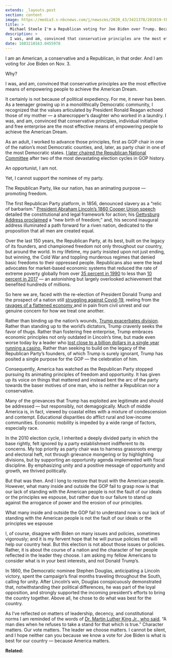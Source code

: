 ```yaml
--- 
extends: _layouts.post 
section: content 
image: https://media3.s-nbcnews.com/j/newscms/2020_43/3421378/201019-think-michael-steele-2009-ew-638p_8325ad15ee5bcfae28f4b10138156bad.nbcnews-fp-1200-630.jpg 
title: > 
  Michael Steele I'm a Republican voting for Joe Biden over Trump. Because I'm an American first. 
description: > 
  I was, and am, convinced that conservative principles are the most effective means of empowering people to achieve the American Dream.I later chaired the Republican National Committee after two of the most devastating election cycles in GOP history.The Republican Party, like our nation, has an animating purpose — promoting freedom.Over the last 150 years, the Republican Party, at its best, built on the legacy of its founders, and championed freedom not only throughout our country, but around the world.Consequently, America has watched as the Republican Party stopped pursuing its animating principles of freedom and opportunity. 
date: 1603210163.0455978 
--- 
```

<div><p class="endmarkEnabled">I am an American, a conservative and a Republican, in that order. And I am voting for Joe Biden on Nov. 3.</p><p class="">Why?</p><p class="text___34YRE ma0 mt6 f8 lh-none founders-cond">I was, and am, convinced that conservative principles are the most effective means of empowering people to achieve the American Dream.</p><p class="endmarkEnabled">It certainly is not because of political expediency. For me, it never has been. As a teenager growing up in a monolithically Democratic community, I recognized that the values articulated by President Ronald Reagan echoed those of my mother &#8212; a sharecropper&#8217;s daughter who worked in a laundry. I was, and am, convinced that conservative principles, individual initiative and free enterprise are the most effective means of empowering people to achieve the American Dream.</p><p></p><p id="taboolaReadMoreBelow"></p><p class="endmarkEnabled">As an adult, I worked to advance those principles, first as GOP chair in one of the nation&#8217;s most Democratic counties, and, later, as party chair in one of the most Democratic states. <a href="https://www.npr.org/sections/politicaljunkie/2009/01/michael_steele_elected_rnc_cha.html" target="_blank">I later chaired the Republican National Committee</a> after two of the most devastating election cycles in GOP history.</p><p class="endmarkEnabled">An opportunist, I am not.</p><p class="endmarkEnabled">Yet, I cannot support the nominee of my party.</p><p class="endmarkEnabled">The Republican Party, like our nation, has an animating purpose &#8212; promoting freedom.</p><p></p><p class="endmarkEnabled">The first Republican Party platform, in 1856, denounced slavery as a &#8220;relic of barbarism.&#8221; <a href="https://www.nytimes.com/2004/05/02/nyregion/full-text-abraham-lincolns-cooper-union-address.html">President Abraham Lincoln&#8217;s 1860 Cooper Union speech</a> detailed the constitutional and legal framework for action; his <a href="https://www.history.com/topics/american-civil-war/gettysburg-address#:~:text=of%20human%20equality.-,Gettysburg%20Address%20Text,all%20men%20are%20created%20equal">Gettysburg Address proclaimed</a> a &#8220;new birth of freedom;&#8221; and, his second inaugural address illuminated a path forward for a riven nation, dedicated to the proposition that all men are created equal.</p><p class="endmarkEnabled">Over the last 150 years, the Republican Party, at its best, built on the legacy of its founders, and championed freedom not only throughout our country, but around the world. In my lifetime, my party insisted upon not just ending, but winning, the Cold War and toppling murderous regimes that denied basic freedoms to their oppressed people. Republicans also were the lead advocates for market-based economic systems that reduced the rate of extreme poverty globally from over <a href="https://www.politifact.com/factchecks/2016/mar/23/gayle-smith/did-we-really-reduce-extreme-poverty-half-30-years/">35 percent in 1990</a> to less than <a href="https://www.worldbank.org/en/topic/poverty/overview">10 percent in 2017</a> &#8212; an astonishing but largely overlooked achievement that benefited hundreds of millions.</p><p class="opinary-widget-embed"></p><p class="endmarkEnabled">So here we are, faced with the re-election of President Donald Trump and the prospect of a nation still <a href="https://www.nbcnews.com/think/opinion/trump-leaves-hospital-amid-covid-treatment-revealing-dangers-toxic-masculinity-ncna1242066" target="_blank">struggling against Covid-19</a>, reeling from the <a href="https://www.nbcnews.com/business/economy/u-s-economy-shed-record-20-5-million-jobs-last-n1202696" target="_blank">ravages of a flattened economy </a>and in pain from civil unrest and our genuine concern for how we treat one another.</p><p></p><p class="endmarkEnabled">Rather than binding up the nation&#8217;s wounds, <a href="https://www.nbcnews.com/think/opinion/trump-s-usps-defunding-efforts-prove-2020-fix-already-democrats-ncna1237031" target="_blank">Trump exacerbates division</a>. Rather than standing up to the world&#8217;s dictators, Trump cravenly seeks the favor of thugs. Rather than fostering free enterprise, Trump embraces economic principles not only outdated in Lincoln&#8217;s time, but made even worse today by a leader who <a href="https://www.esquire.com/news-politics/politics/news/a49185/trump-1-billion-loss-genius/" target="_blank">lost close to a billion dollars in a single year running a casino.</a> Rather than seeking to build on the legacy of the Republican Party&#8217;s founders, of which Trump is surely ignorant, Trump has posited a single purpose for the GOP &#8212; the celebration of him.</p><p class="endmarkEnabled">Consequently, America has watched as the Republican Party stopped pursuing its animating principles of freedom and opportunity. It has given up its voice on things that mattered and instead bent the arc of the party towards the baser motives of one man, who is neither a Republican nor a conservative.</p><p class="endmarkEnabled">Many of the grievances that Trump has exploited are legitimate and should be addressed &#8212; but responsibly, not demagogically. Much of middle America is, in fact, viewed by coastal elites with a mixture of condescension and contempt. Educational disparities do afflict rural and low-income communities. Economic mobility is impeded by a wide range of factors, especially race.</p><p class="endmarkEnabled">In the 2010 election cycle, I inherited a deeply divided party in which the base rightly, felt ignored by a party establishment indifferent to its concerns. My top priority as party chair was to harness grassroots energy and electoral heft, not through grievance mongering or by highlighting divisions, but by supporting an opportunity agenda implemented with fiscal discipline. By emphasizing unity and a positive message of opportunity and growth, we thrived politically.</p><p></p><p class="endmarkEnabled">But that was then. And I long to restore that trust with the American people. However, what many inside and outside the GOP fail to grasp now is that our lack of standing with the American people is not the fault of our ideals or the principles we espouse, but rather due to our failure to stand up against the arrogance of power and the erosion of our principles.</p><p class="text___34YRE ma0 mt6 f8 lh-none founders-cond">What many inside and outside the GOP fail to understand now is our lack of standing with the American people is not the fault of our ideals or the principles we espouse</p><p class="endmarkEnabled">I, of course, disagree with Biden on many issues and policies, sometimes vigorously; and it is my fervent hope that he will pursue policies that will help our country heal. But this election is not about those issues or policies. Rather, it is about the course of a nation and the character of her people reflected in the leader they choose. I am asking my fellow Americans to consider what is in your best interests, and not Donald Trump&#8217;s.</p><p class="endmarkEnabled">In 1860, the Democratic nominee Stephen Douglas, anticipating a Lincoln victory, spent the campaign&#8217;s final months traveling throughout the South, calling for unity. After Lincoln&#8217;s win, Douglas conspicuously demonstrated that, notwithstanding their political differences, he was part of the loyal opposition, and strongly supported the incoming president&#8217;s efforts to bring the country together. Above all, he chose to do what was best for the country.</p><p class="endmarkEnabled">As I&#8217;ve reflected on matters of leadership, decency, and constitutional norms I am reminded of the words of <a href="http://faculty.etsu.edu/history/documents/mlkselma.htm" target="_blank">Dr. Martin Luther King Jr., who said</a>, &#8220;A man dies when he refuses to take a stand for that which is true.&#8221; Character matters. Our vote matters. The leader we choose matters. I cannot be silent, and I hope neither can you because we know a vote for Joe Biden is what is best for our country &#8212; because America matters.</p><p></p><p class="endmarkEnabled"><strong>Related:</strong></p></div>